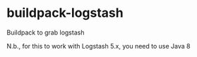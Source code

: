 buildpack-logstash
==================

Buildpack to grab logstash

N.b., for this to work with Logstash 5.x, you need to use Java 8
